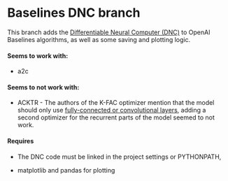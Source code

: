 # Baselines DNC branch

This branch adds the [Differentiable Neural Computer (DNC)](https://github.com/deepmind/dnc) to OpenAI Baselines algorithms, as well as some saving and plotting logic.


#### Seems to work with:

- a2c

#### Seems to not work with:

- ACKTR - The authors of the K-FAC optimizer mention that the model should only use 
[fully-connected or convolutional layers](https://github.com/tensorflow/tensorflow/tree/master/tensorflow/contrib/kfac),
adding a second optimizer for the recurrent parts of the model seemed to not work.


#### Requires
- The DNC code must be linked in the project settings or PYTHONPATH,

- matplotlib and pandas for plotting